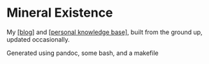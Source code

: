 # Mineral Existence

My [[blog]](https://flber.github.io/index.html) and [[personal knowledge base]](https://flber.github.io/wiki.html), built from the ground up, updated occasionally.

Generated using pandoc, some bash, and a makefile
